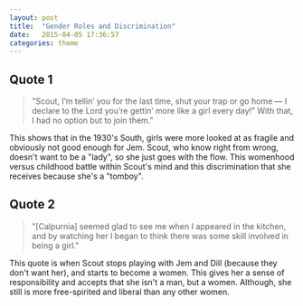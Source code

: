 ```yaml
---
layout: post
title:  "Gender Roles and Discrimination"
date:   2015-04-05 17:36:57
categories: theme
---
```

## Quote 1
> "Scout, I’m tellin’ you for the last time, shut your trap or go home — I declare to the Lord you’re gettin’ more like a girl every day!” With that, I had no option but to join them."

This shows that in the 1930's South, girls were more looked at as fragile and obviously not good enough for Jem. Scout, who know right from wrong, doesn't want to be a "lady", so she just goes with the flow. This womenhood versus childhood battle within Scout's mind and this discrimination that she receives because she's a "tomboy".

## Quote 2
> "[Calpurnia] seemed glad to see me when I appeared in the kitchen, and by watching her I began to think there was some skill involved in being a girl."

This quote is when Scout stops playing with Jem and Dill (because they don't want her), and starts to become a women. This gives her a sense of responsibility and accepts that she isn't a man, but a women. Although, she still is more free-spirited and liberal than any other women. 